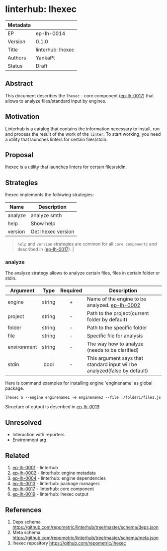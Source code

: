 # linterhub: lhexec

| Metadata     |                                         |
| ------------ |-----------------------------------------|
| EP           | ep-lh-0014                              |
| Version      | 0.1.0                                   |
| Title        | linterhub: lhexec                       |
| Authors      | YankaPt                                 |
| Status       | Draft                                   |

## Abstract

This document describes the `lhexec` - core component ([ep-lh-0017](#related)) that allows to analyze files/standard input by engines.

## Motivation

Linterhub is a catalog that contains the information necessary to install, run and process the result of the work of the `linter`. To start working, you need a utility that launches linters for certain files/stdin.

## Proposal

lhexec is a utility that launches linters for certain files/stdin.

## Strategies

lhexec implements the following strategies:

| Name         | Description                          |
| -            | -                                    |
| analyze      | analyze smth                  |
| help         | Show help                            |
| version      | Get lhexec version                    |

> `help` and `version` strategies are common for all `core components` and described in ([ep-lh-0017](#related)).
                                                        |
### analyze

The analyze strategy allows to analyze certain files, files in certain folder or stdin. 

| Argument    | Type     | Required | Description |
| -           | :-:      | :-:      | -           |
| engine      | string   | +        | Name of the engine to be analyzed. [ep-lh-0002](#related) |
| project     | string   | -        | Path to the project(current folder by default) |
| folder     | string   | -        | Path to the specific folder |
| file | string   | -        | Specific file for analysis|
| environment | string   | -        | The way how to analyze (needs to be clarified) |
| stdin     | bool   | -        | This argument says that standard input will be analyzed(false by default) |


Here is command examples for installing engine 'enginename' as global package.

`lhexec a --engine enginename1 -e enginename2 --file ./folder1/file1.js`


Structure of output is described in [ep-lh-0019](#related)

## Unresolved

- Interaction with reporters
- Environment arg


## Related

1. [ep-lh-0001](ep-lh-0001.md) - linterhub
2. [ep-lh-0002](ep-lh-0002.md) - linterhub: engine metadata
3. [ep-lh-0004](ep-lh-0004.md) - linterhub: engine dependencies
4. [ep-lh-0013](ep-lh-0013.md) - linterhub: package managers
5. [ep-lh-0017](ep-lh-0017.md) - linterhub: core component
5. [ep-lh-0019](ep-lh-0019.md) - linterhub: lhexec output

## References

1. Deps schema <https://github.com/repometric/linterhub/tree/master/schema/deps.json>
2. Meta schema <https://github.com/repometric/linterhub/tree/master/schema/meta.json>
3. lhexec repository <https://github.com/repometric/lhexec>

